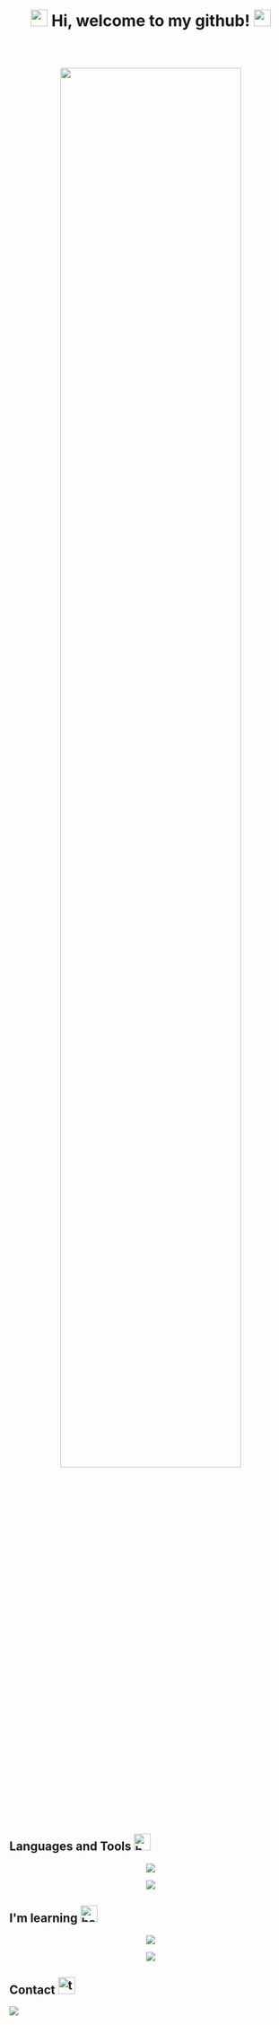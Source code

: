 <h1 align="center"><img width="30" src="https://emojis.slackmojis.com/emojis/images/1643515023/10521/meow_code.gif?1643515023" alt="meow code" /> Hi, welcome to my github! <img width="30" src="https://emojis.slackmojis.com/emojis/images/1643515023/10521/meow_code.gif?1643515023" alt="meow code" /></h1>
<br>
<br>
<p align="center"><img src="https://github.com/PedroQueiroz1/PedroQueiroz1/blob/main/monkey-developer.gif?raw=true" style="width:80%;height:auto;"></p>

## Languages and Tools  <img width="30" src="https://emojis.slackmojis.com/emojis/images/1643515307/13263/bongocat_code.gif?1643515307" alt="bongocat code" />

<p align="center">
  <a href="https://skillicons.dev">
    <img src="https://skillicons.dev/icons?i=java,spring,git,mysql,postgres,docker,js,html,css,postman,maven,linux,eclipse" />
  </a>
</p>
<p align="center"><img src="https://user-images.githubusercontent.com/73097560/115834477-dbab4500-a447-11eb-908a-139a6edaec5c.gif"></p>

## I'm learning  <img width="30" src="https://emojis.slackmojis.com/emojis/images/1643517522/35539/hammer_computer.gif?1643517522" alt="hammer computer" />
<p align="center">
  <a href="https://skillicons.dev">
    <img src="https://skillicons.dev/icons?i=heroku,idea,vscode,netlify,angular,figma,gradle,hibernate,grafana,jenkins,sass,bootstrap,jquery,mongodb,prometheus,rabbitmq,aws" />
  </a>
</p>
<p align="center"><img src="https://user-images.githubusercontent.com/73097560/115834477-dbab4500-a447-11eb-908a-139a6edaec5c.gif"></p>

## Contact <img width="30" src="https://emojis.slackmojis.com/emojis/images/1643514738/7421/typingcat.gif?1643514738" alt="typing cat" />

<div>
<a href="https://www.linkedin.com/in/pedro-henrique-queiroz/" target="_blank"><img src="https://img.shields.io/badge/-LinkedIn-%230077B5?style=for-the-badge&logo=linkedin&logoColor=white" target="_blank"></a>   
</div>
<br><br><br>
